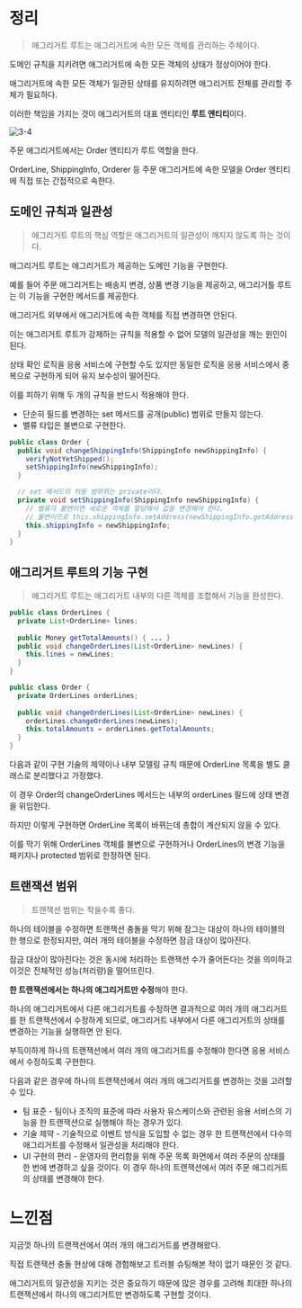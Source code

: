 # 정리

>애그리거트 루트는 애그리거트에 속한 모든 객체를 관리하는 주체이다.



도메인 규칙을 지키려면 애그리거트에 속한 모든 객체의 상태가 정상이어야 한다.

애그리거트에 속한 모든 객체가 일관된 상태를 유지하려면 애그리거트 전체를 관리할 주체가 필요하다.

이러한 책임을 가지는 것이 애그리거트의 대표 엔티티인 **루트 엔티티**이다.

![3-4](https://user-images.githubusercontent.com/43809168/98114693-f8c77800-1ee8-11eb-87aa-fa84e1050d91.png)

주문 애그리거트에서는 Order 엔티티가 루트 역할을 한다.

OrderLine, ShippingInfo, Orderer 등 주문 애그리거트에 속한 모델을 Order 엔티티에 직접 또는 간접적으로 속한다.



## 도메인 규칙과 일관성

> 애그리거트 루트의 핵심 역할은 애그리거트의 일관성이 깨지지 않도록 하는 것이다.



애그리거트 루트는 애그리거트가 제공하는 도메인 기능을 구현한다.

예를 들어 주문 애그리거트는 배송지 변경, 상품 변경 기능을 제공하고, 애그리거틀 루트는 이 기능을 구현한 메서드를 제공한다.



애그리거트 외부에서 애그리거트에 속한 객체를 직접 변경하면 안된다.

이는 애그리거트 루트가 강제하는 규칙을 적용할 수 없어 모델의 일관성을 깨는 원인이 된다.

상태 확인 로직을 응용 서비스에 구현할 수도 있지만 동일한 로직을 응용 서비스에서 중복으로 구현하게 되어 유지 보수성이 떨어진다.

이를 피하기 위해 두 개의 규칙을 반드시 적용해야 한다.

- 단순히 필드를 변경하는 set 메서드를 공개(public) 범위로 만들지 않는다.
- 밸류 타입은 불변으로 구현한다.



```java
public class Order {
  public void changeShippingInfo(ShippingInfo newShippingInfo) {
    verifyNotYetShipped();
    setShippingInfo(newShippingInfo);
  }

  // set 메서드의 허용 범위위는 private이다.
  private void setShippingInfo(ShippingInfo newShippingInfo) {
    // 밸류가 불변이면 새로운 객체를 할당해서 값을 변경해야 한다.
    // 불변이므로 this.shippingInfo.setAddress(newShippingInfo.getAddress())와 같은 코드를 사용할 수 없다.
    this.shippingInfo = newShippingInfo;
  }
}

```



## 애그리거트 루트의 기능 구현

> 애그리거트 루트는 애그리거트 내부의 다른 객체를 조합해서 기능을 완성한다.



```java
public class OrderLines {
  private List<OrderLine> lines;
  
  public Money getTotalAmounts() { ... }
  public void changeOrderLines(List<OrderLine> newLines) {
    this.lines = newLines;
  }
}
```

```java
public class Order {
  private OrderLines orderLines;
  
  public void changeOrderLines(List<OrderLine> newLines) {
    orderLines.changeOrderLines(newLines);
    this.totalAmounts = orderLines.getTotalAmounts;
  }
}
```

다음과 같이 구현 기술의 제약이나 내부 모델링 규칙 때문에 OrderLine 목록을 별도 클래스로 분리했다고 가정했다.

이 경우 Order의 changeOrderLines 메서드는 내부의 orderLines 필드에 상태 변경을 위임한다.

하지만 이렇게 구현하면 OrderLine 목록이 바뀌는데 총합이 계산되지 않을 수 있다.

이를 막기 위해 OrderLines 객체를 불변으로 구현하거나 OrderLines의 변경 기능을 패키지나 protected 범위로 한정하면 된다.



## 트랜잭션 범위

> 트랜잭션 범위는 작을수록 좋다.



하나의 테이블을 수정하면 트랜잭션 충돌을 막기 위해 잠그는 대상이 하나의 테이블의 한 행으로 한정되지만, 여러 개의 테이블을 수정하면 잠금 대상이 많아진다.

잠금 대상이 많아진다는 것은 동시에 처리하는 트랜잭션 수가 줄어든다는 것을 의미하고 이것은 전체적인 성능(처리량)을 떨어뜨린다.

**한 트랜잭션에서는 하나의 애그리거트만 수정**해야 한다.

하나의 애그리거트에서 다른 애그리거트를 수정하면 결과적으로 여러 개의 애그리거트를 한 트랜잭션에서 수정하게 되므로, 애그리거트 내부에서 다른 애그리거트의 상태를 변경하는 기능을 실행하면 안 된다.



부득이하게 하나의 트랜잭션에서 여러 개의 애그리거트를 수정해야 한다면 응용 서비스에서 수정하도록 구현한다.

다음과 같은 경우에 하나의 트랜잭션에서 여러 개의 애그리거트를 변경하는 것을 고려할 수 있다.

- 팀 표준 - 팀이나 조직의 표준에 따라 사용자 유스케이스와 관련된 응용 서비스의 기능을 한 트랜잭션으로 실행해야 하는 경우가 있다.
- 기술 제약 - 기술적으로 이벤트 방식을 도입할 수 없는 경우 한 트랜잭션에서 다수의 애그리거트를 수정해서 일관성을 처리해야 한다.
- UI 구현의 편리 - 운영자의 편리함을 위해 주문 목록 화면에서 여러 주문의 상태를 한 번에 변경하고 싶을 것이다. 이 경우 하나의 트랜잭션에서 여러 주문 애그리거트의 상태를 변경해야 한다.



# 느낀점

지금껏 하나의 트랜잭션에서 여러 개의 애그리거트를 변경해왔다.

직접 트랜잭션 충돌 현상에 대해 경험해보고 트러블 슈팅해본 적이 없기 때문인 것 같다.

애그리거트의 일관성을 지키는 것은 중요하기 때문에 많은 경우를 고려해 최대한 하나의 트랜잭션에서 하나의 애그리거트만 변경하도록 구현할 것이다.